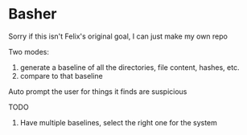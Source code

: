 # Basher

Sorry if this isn't Felix's original goal, I can just make my own repo

Two modes:
1. generate a baseline of all the directories, file content, hashes, etc.
2. compare to that baseline

Auto prompt the user for things it finds are suspicious

TODO
1. Have multiple baselines, select the right one for the system
